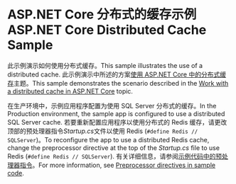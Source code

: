 # <a name="aspnet-core-distributed-cache-sample"></a><span data-ttu-id="5b16a-101">ASP.NET Core 分布式的缓存示例</span><span class="sxs-lookup"><span data-stu-id="5b16a-101">ASP.NET Core Distributed Cache Sample</span></span>

<span data-ttu-id="5b16a-102">此示例演示如何使用分布式缓存。</span><span class="sxs-lookup"><span data-stu-id="5b16a-102">This sample illustrates the use of a distributed cache.</span></span> <span data-ttu-id="5b16a-103">此示例演示中所述的方案[使用 ASP.NET Core 中的分布式缓存](https://docs.microsoft.com/aspnet/core/performance/caching/distributed)主题。</span><span class="sxs-lookup"><span data-stu-id="5b16a-103">This sample demonstrates the scenario described in the [Work with a distributed cache in ASP.NET Core](https://docs.microsoft.com/aspnet/core/performance/caching/distributed) topic.</span></span>

<span data-ttu-id="5b16a-104">在生产环境中，示例应用程序配置为使用 SQL Server 分布式的缓存。</span><span class="sxs-lookup"><span data-stu-id="5b16a-104">In the Production environment, the sample app is configured to use a distributed SQL Server cache.</span></span> <span data-ttu-id="5b16a-105">若要重新配置应用程序以使用分布式的 Redis 缓存，请更改顶部的预处理器指令*Startup.cs*文件以使用 Redis (`#define Redis // SQLServer`)。</span><span class="sxs-lookup"><span data-stu-id="5b16a-105">To reconfigure the app to use a distributed Redis cache, change the preprocessor directive at the top of the *Startup.cs* file to use Redis (`#define Redis // SQLServer`).</span></span> <span data-ttu-id="5b16a-106">有关详细信息，请参阅[示例代码中的预处理器指令](https://docs.microsoft.com/aspnet/core/#preprocessor-directives-in-sample-code)。</span><span class="sxs-lookup"><span data-stu-id="5b16a-106">For more information, see [Preprocessor directives in sample code](https://docs.microsoft.com/aspnet/core/#preprocessor-directives-in-sample-code).</span></span>

